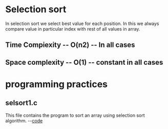 <h1>Selection sort</h1>

In selection sort we select best value for each position. In this we always compare value in particular index with rest of all values in array.

<h2>Time Compiexity -- O(n2) -- In all cases</h2>
<h2>Space complexity -- O(1)  -- constant in all cases </h2>

<h1>programming practices</h1>

<h2>selsort1.c</h2>

This file contains the program to  sort an array using selection sort algorithm. --<a href="https://github.com/lakshminarayana8522/Advanced-C/tree/main/selectionSort/selsort1.c">code</a>



